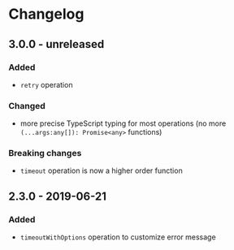 # Changelog

## 3.0.0 - unreleased

### Added

- `retry` operation

### Changed

- more precise TypeScript typing for most operations (no more `(...args:any[]): Promise<any>` functions)

### Breaking changes

- `timeout` operation is now a higher order function

## 2.3.0 - 2019-06-21

### Added

- `timeoutWithOptions` operation to customize error message
